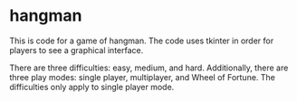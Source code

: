 # hangman

This is code for a game of hangman.
The code uses tkinter in order for players to see a graphical interface.

There are three difficulties: easy, medium, and hard.
Additionally, there are three play modes: single player, multiplayer, and Wheel of Fortune.
The difficulties only apply to single player mode.
